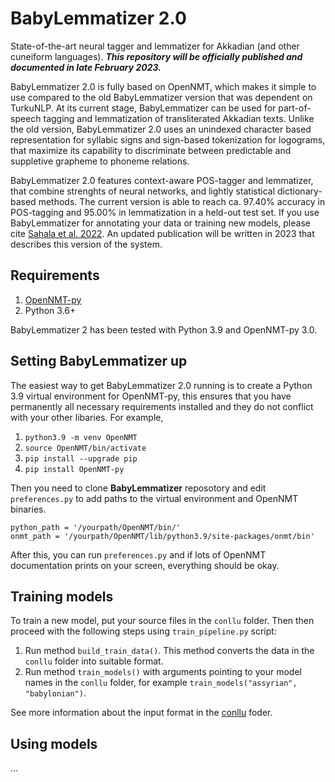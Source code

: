 # BabyLemmatizer 2.0
State-of-the-art neural tagger and lemmatizer for Akkadian (and other cuneiform languages). ***This repository will be officially published and documented in late February 2023.***

BabyLemmatizer 2.0 is fully based on OpenNMT, which makes it simple to use compared to the old BabyLemmatizer version that was dependent on TurkuNLP. At its current stage, BabyLemmatizer can be used for part-of-speech tagging and lemmatization of transliterated Akkadian texts. Unlike the old version, BabyLemmatizer 2.0 uses an unindexed character based representation for syllabic signs and sign-based tokenization for logograms, that maximize its capability to discriminate between predictable and suppletive grapheme to phoneme relations.

BabyLemmatizer 2.0 features context-aware POS-tagger and lemmatizer, that combine strenghts of neural networks, and lightly statistical dictionary-based methods. The current version is able to reach ca. 97.40% accuracy in POS-tagging and 95.00% in lemmatization in a held-out test set. If you use BabyLemmatizer for annotating your data or training new models, please cite [Sahala et al. 2022](http://hdl.handle.net/10138/348412). An updated publication will be written in 2023 that describes this version of the system.

## Requirements
1. [OpenNMT-py](https://github.com/OpenNMT/OpenNMT-py)
2. Python 3.6+

BabyLemmatizer 2 has been tested with Python 3.9 and OpenNMT-py 3.0.

## Setting BabyLemmatizer up
The easiest way to get BabyLemmatizer 2.0 running is to create a Python 3.9 virtual environment for OpenNMT-py, this ensures that you have permanently all necessary requirements installed and they do not conflict with your other libaries. For example,

1. ```python3.9 -m venv OpenNMT```
2. ```source OpenNMT/bin/activate```
3. ```pip install --upgrade pip```
4. ```pip install OpenNMT-py```

Then you need to clone **BabyLemmatizer** reposotory and edit ```preferences.py``` to add paths to the virtual environment and OpenNMT binaries. 

```
python_path = '/yourpath/OpenNMT/bin/'
onmt_path = '/yourpath/OpenNMT/lib/python3.9/site-packages/onmt/bin'
``` 

After this, you can run ```preferences.py``` and if lots of OpenNMT documentation prints on your screen, everything should be okay.

## Training models
To train a new model, put your source files in the ```conllu``` folder. Then then proceed with the following steps using ```train_pipeline.py``` script:

1. Run method ```build_train_data()```. This method converts the data in the ```conllu``` folder into suitable format.
2. Run method ```train_models()``` with arguments pointing to your model names in the ```conllu``` folder, for example ```train_models("assyrian", "babylonian")```.

See more information about the input format in the [conllu](https://github.com/asahala/BabyLemmatizer/tree/main/conllu) foder.

## Using models
...
